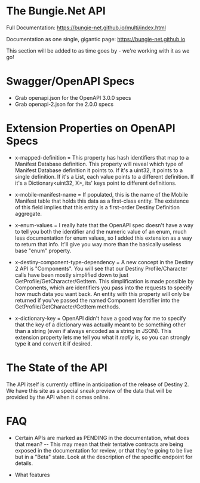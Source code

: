 # The Bungie.Net API

Full Documentation: https://bungie-net.github.io/multi/index.html

Documentation as one single, gigantic page: https://bungie-net.github.io

This section will be added to as time goes by - we're working with it as we go!

# Swagger/OpenAPI Specs

- Grab openapi.json for the OpenAPI 3.0.0 specs
- Grab openapi-2.json for the 2.0.0 specs

# Extension Properties on OpenAPI Specs

- x-mapped-definition = This property has hash identifiers that map to a Manifest Database definition.  This property will reveal which type of Manifest Database definition it points to.  If it's a uint32, it points to a single definition.  If it's a List<uint32>, each value points to a different definition.  If it's a Dictionary<uint32, X>, its' keys point to different definitions.

- x-mobile-manifest-name = If populated, this is the name of the Mobile Manifest table that holds this data as a first-class entity.  The existence of this field implies that this entity is a first-order Destiny Definition aggregate.

- x-enum-values = I really hate that the OpenAPI spec doesn't have a way to tell you both the identifier and the numeric value of an enum, much less documentation for enum values, so I added this extension as a way to return that info.  It'll give you way more than the basically useless base "enum" property.

- x-destiny-component-type-dependency = A new concept in the Destiny 2 API is "Components".  You will see that our Destiny Profile/Character calls have been mostly simplified down to just GetProfile/GetCharacter/GetItem.  This simplification is made possible by Components, which are identifiers you pass into the requests to specify how much data you want back.  An entity with this property will only be returned if you've passed the named Component Identifier into the GetProfile/GetCharacter/GetItem methods.

- x-dictionary-key = OpenAPI didn't have a good way for me to specify that the key of a dictionary was actually meant to be something other than a string (even if always encoded as a string in JSON).  This extension property lets me tell you what it *really* is, so you can strongly type it and convert it if desired.

# The State of the API

The API itself is currently offline in anticipation of the release of Destiny 2.  We have this site as a special sneak preview of the data that will be provided by the API when it comes online.

# FAQ

- Certain APIs are marked as PENDING in the documentation, what does that mean?
-- This may mean that their tentative contracts are being exposed in the documentation for review, or that they're going to be live but in a "Beta" state.  Look at the description of the specific endpoint for details.

- What features 




